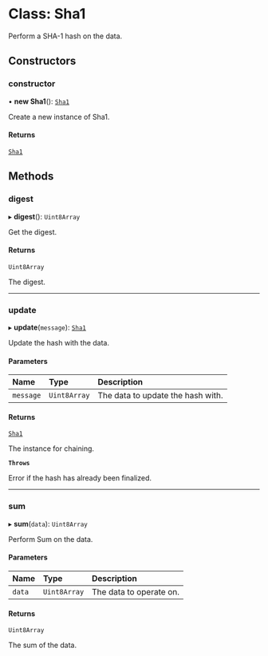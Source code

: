 # Class: Sha1

Perform a SHA-1 hash on the data.

## Constructors

### constructor

• **new Sha1**(): [`Sha1`](Sha1.md)

Create a new instance of Sha1.

#### Returns

[`Sha1`](Sha1.md)

## Methods

### digest

▸ **digest**(): `Uint8Array`

Get the digest.

#### Returns

`Uint8Array`

The digest.

___

### update

▸ **update**(`message`): [`Sha1`](Sha1.md)

Update the hash with the data.

#### Parameters

| Name | Type | Description |
| :------ | :------ | :------ |
| `message` | `Uint8Array` | The data to update the hash with. |

#### Returns

[`Sha1`](Sha1.md)

The instance for chaining.

**`Throws`**

Error if the hash has already been finalized.

___

### sum

▸ **sum**(`data`): `Uint8Array`

Perform Sum on the data.

#### Parameters

| Name | Type | Description |
| :------ | :------ | :------ |
| `data` | `Uint8Array` | The data to operate on. |

#### Returns

`Uint8Array`

The sum of the data.
